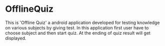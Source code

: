 # OfflineQuiz
This is 'Offline Quiz'  a android application developed for testing knowledge on various subjects by giving test.
In this application first user have to choose subject and then start quiz. At the ending of quiz result will get displayed.
